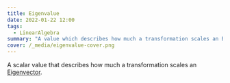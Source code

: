 ```yaml
---
title: Eigenvalue
date: 2022-01-22 12:00
tags:
  - LinearAlgebra
summary: "A value which describes how much a transformation scales an Eigenvector"
cover: /_media/eigenvalue-cover.png
---
```


A scalar value that describes how much a transformation scales an [Eigenvector](permanent/eigenvector.md).

